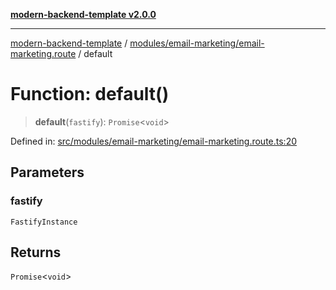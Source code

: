 [**modern-backend-template v2.0.0**](../../../../README.md)

***

[modern-backend-template](../../../../modules.md) / [modules/email-marketing/email-marketing.route](../README.md) / default

# Function: default()

> **default**(`fastify`): `Promise`\<`void`\>

Defined in: [src/modules/email-marketing/email-marketing.route.ts:20](https://github.com/maemreyo/saas-4cus-nodejs/blob/2a5b3f3aa11335dfa561e80e1feabb8e6084261e/src/modules/email-marketing/email-marketing.route.ts#L20)

## Parameters

### fastify

`FastifyInstance`

## Returns

`Promise`\<`void`\>
